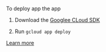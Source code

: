 To deploy app the app

1. Download the [Googlee CLoud SDK](https://cloud.google.com/sdk/docs/install)

2. Run `gcloud app deploy`

[Learn more](https://cloud.google.com/appengine)
